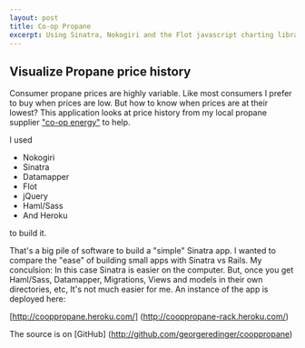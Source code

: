 ```yaml
---
layout: post
title: Co-op Propane 
excerpt: Using Sinatra, Nokogiri and the Flot javascript charting library to   ...
---
```


## Visualize  Propane price history ##

Consumer propane prices are highly variable. Like most consumers I prefer to buy when prices are low. 
But how to know when prices are at their lowest?   This application looks at price history from my local
propane supplier ["co-op energy"](http://www.co-openergy.org/prices.html)  to help.

I used
* Nokogiri
* Sinatra
* Datamapper
* Flot
* jQuery
* Haml/Sass
* And Heroku

to build it.

That's a big pile of software to build a "simple" Sinatra app.
I wanted to compare the "ease" of building small apps with Sinatra vs Rails.
My conculsion: In this case Sinatra is easier on the computer. But, once you get Haml/Sass, Datamapper, Migrations,
Views and models in their own directories, etc, It's not much easier for me.
An instance of the  app is deployed here:

[http://cooppropane.heroku.com/] (http://cooppropane-rack.heroku.com/)

The source is on [GitHub] (http://github.com/georgeredinger/cooppropane)


